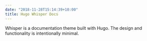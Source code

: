 ```yaml
---
date: "2018-11-28T15:14:39+10:00"
title: Hugo Whisper Docs
---
```


Whisper is a documentation theme built with Hugo. The design and functionality is intentionally minimal. 
